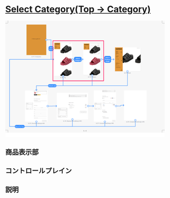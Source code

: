 # [Select Category(Top -> Category)](SegueDetail/SelectCategoryMajor/detail.md)

![SelectCategoryMajor](SelectCategoryMajor.png "SelectCategoryMajor")

## 商品表示部



## コントロールプレイン


## 説明
